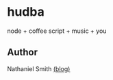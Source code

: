 hudba
=====

node + coffee script + music + you

Author
------
Nathaniel Smith [(blog)](http://chiptheglasses.com "blog")
